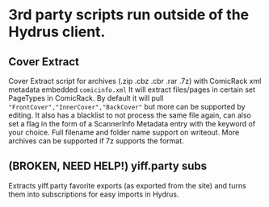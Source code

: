 # 3rd party scripts run outside of the Hydrus client.

## Cover Extract
Cover Extract script for archives (.zip .cbz .cbr .rar .7z) with ComicRack xml metadata embedded `comicinfo.xml`
It will extract files/pages in certain set PageTypes in ComicRack. 
By default it will pull `"FrontCover","InnerCover","BackCover"` but more can be supported by editing.
It also has a blacklist to not process the same file again, can also set a flag in the form of a ScannerInfo Metadata entry with the keyword of your choice.
Full filename and folder name support on writeout.
More archives can be supported if 7z supports the format.

## (BROKEN, NEED HELP!) yiff.party subs
Extracts yiff.party favorite exports (as exported from the site) and turns them into subscriptions for easy imports in Hydrus.